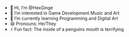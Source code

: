 - 👋 Hi, I’m @HexGinge
- 👀 I’m interested in Game Development Music and Art
- 🌱 I’m currently learning Programming and Digital Art
- 😄 Pronouns: He/They
- ⚡ Fun fact: The inside of a penguins mouth is terrifying 

<!---
HexGinge/HexGinge is a ✨ special ✨ repository because its `README.md` (this file) appears on your GitHub profile.
You can click the Preview link to take a look at your changes.
--->
